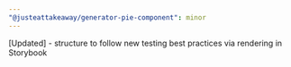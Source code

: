 ```yaml
---
"@justeattakeaway/generator-pie-component": minor
---
```


[Updated] - structure to follow new testing best practices via rendering in Storybook
